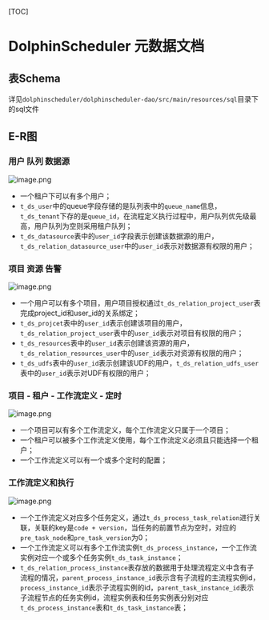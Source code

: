 [TOC]

# DolphinScheduler 元数据文档

## 表Schema

详见`dolphinscheduler/dolphinscheduler-dao/src/main/resources/sql`目录下的sql文件

## E-R图

### 用户	队列	数据源

![image.png](https://dolphinscheduler.apache.org/img/metadata-erd/user-queue-datasource.png)

- 一个租户下可以有多个用户；<br />
- `t_ds_user`中的queue字段存储的是队列表中的`queue_name`信息，`t_ds_tenant`下存的是`queue_id`，在流程定义执行过程中，用户队列优先级最高，用户队列为空则采用租户队列；<br />
- `t_ds_datasource`表中的`user_id`字段表示创建该数据源的用户，`t_ds_relation_datasource_user`中的`user_id`表示对数据源有权限的用户；<br />

### 项目	资源	告警

![image.png](https://dolphinscheduler.apache.org/img/metadata-erd/project-resource-alert.png)

- 一个用户可以有多个项目，用户项目授权通过`t_ds_relation_project_user`表完成project_id和user_id的关系绑定；<br />
- `t_ds_projcet`表中的`user_id`表示创建该项目的用户，`t_ds_relation_project_user`表中的`user_id`表示对项目有权限的用户；<br />
- `t_ds_resources`表中的`user_id`表示创建该资源的用户，`t_ds_relation_resources_user`中的`user_id`表示对资源有权限的用户；<br />
- `t_ds_udfs`表中的`user_id`表示创建该UDF的用户，`t_ds_relation_udfs_user`表中的`user_id`表示对UDF有权限的用户；<br />

### 项目 - 租户 - 工作流定义 - 定时

![image.png](https://dolphinscheduler.apache.org/img/metadata-erd/project_tenant_process_definition_schedule.png)

- 一个项目可以有多个工作流定义，每个工作流定义只属于一个项目；<br />
- 一个租户可以被多个工作流定义使用，每个工作流定义必须且只能选择一个租户；<br />
- 一个工作流定义可以有一个或多个定时的配置；<br />

### 工作流定义和执行

![image.png](https://dolphinscheduler.apache.org/img/metadata-erd/process_definition.png)

- 一个工作流定义对应多个任务定义，通过`t_ds_process_task_relation`进行关联，关联的key是`code + version`，当任务的前置节点为空时，对应的`pre_task_node`和`pre_task_version`为0；
- 一个工作流定义可以有多个工作流实例`t_ds_process_instance`，一个工作流实例对应一个或多个任务实例`t_ds_task_instance`；
- `t_ds_relation_process_instance`表存放的数据用于处理流程定义中含有子流程的情况，`parent_process_instance_id`表示含有子流程的主流程实例id，`process_instance_id`表示子流程实例的id，`parent_task_instance_id`表示子流程节点的任务实例id，流程实例表和任务实例表分别对应`t_ds_process_instance`表和`t_ds_task_instance`表；

